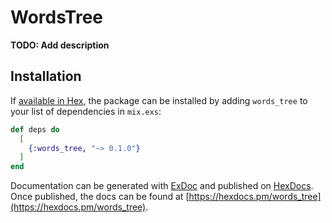 # WordsTree

**TODO: Add description**

## Installation

If [available in Hex](https://hex.pm/docs/publish), the package can be installed
by adding `words_tree` to your list of dependencies in `mix.exs`:

```elixir
def deps do
  [
    {:words_tree, "~> 0.1.0"}
  ]
end
```

Documentation can be generated with [ExDoc](https://github.com/elixir-lang/ex_doc)
and published on [HexDocs](https://hexdocs.pm). Once published, the docs can
be found at [https://hexdocs.pm/words_tree](https://hexdocs.pm/words_tree).

